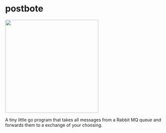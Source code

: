 # postbote

<img src="http://www.preiser-figuren-onlineshop.com/images/product_images/popup_images/Preiser/PREI045073.jpg" height="300px"/>

A tiny little go program that takes all messages from a Rabbit MQ queue and forwards them to a exchange of your choosing.

